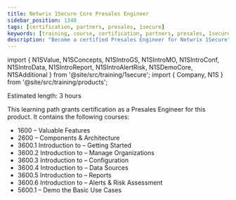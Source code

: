 ```yaml
---
title: Netwrix 1Secure Core Presales Engineer
sidebar_position: 1340
tags: [certification, partners, presales, 1secure]
keywords: [training, course, certification, partners, presales, 1secure]
description: "Become a certified Presales Engineer for Netwrix 1Secure"
---
```


import { N1SValue, N1SConcepts, N1SIntroGS, N1SIntroMO, N1SIntroConf, N1SIntroData, N1SIntroReport, N1SIntroAlertRisk, N1SDemoCore, N1SAdditional } from '@site/src/training/1secure';
import { Company, N1S } from '@site/src/training/products';


Estimated length: 3 hours

This learning path grants <Company /> certification as a Presales Engineer for this product. It contains the following courses:


* 1600 <N1S /> – Valuable Features
* 2600 <N1S /> – Components & Architecture
* 3600.1 Introduction to <N1S /> – Getting Started
* 3600.2 Introduction to <N1S /> – Manage Organizations
* 3600.3 Introduction to <N1S /> – Configuration
* 3600.4 Introduction to <N1S /> – Data Sources
* 3600.5 Introduction to <N1S /> – Reports
* 3600.6 Introduction to <N1S /> – Alerts & Risk Assessment
* 5600.1 <N1S /> – Demo the Basic Use Cases

<N1SValue />

<N1SConcepts />

<N1SIntroGS />

<N1SIntroMO />

<N1SIntroConf />

<N1SIntroData />

<N1SIntroReport />

<N1SIntroAlertRisk />

<N1SDemoCore />

<N1SAdditional />
